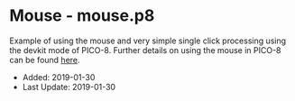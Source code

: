 # Mouse - mouse.p8

Example of using the mouse and very simple single click processing using the devkit mode of PICO-8. Further details on using the mouse in PICO-8 can be found [here](https://www.lexaloffle.com/bbs/?tid=3549).

* Added: 2019-01-30
* Last Update: 2019-01-30
